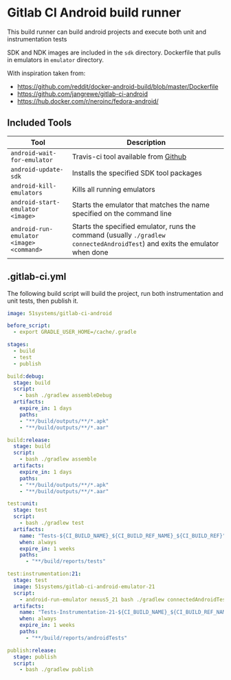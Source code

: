 # Gitlab CI Android build runner

This build runner can build android projects and execute both unit and instrumentation tests

SDK and NDK images are included in the `sdk` directory. Dockerfile that pulls in emulators in `emulator`
directory.

With inspiration taken from:
 - https://github.com/reddit/docker-android-build/blob/master/Dockerfile
 - https://github.com/jangrewe/gitlab-ci-android
 - https://hub.docker.com/r/neroinc/fedora-android/

## Included Tools
| Tool  | Description  |
|-------|--------------|
| `android-wait-for-emulator` | Travis-ci tool available from [Github](https://github.com/travis-ci/travis-cookbooks/blob/precise-stable/ci_environment/android-sdk/files/default/android-wait-for-emulator) |
| `android-update-sdk`        | Installs the specified SDK tool packages |
| `android-kill-emulators`    | Kills all running emulators |
| `android-start-emulator <image> `  | Starts the emulator that matches the name specified on the command line |
| `android-run-emulator <image> <command>` | Starts the specified emulator, runs the command (usually `./gradlew connectedAndroidTest`) and exits the emulator when done |

## .gitlab-ci.yml

The following build script will build the project, run both instrumentation and unit tests, then
publish it.

```yml
image: 51systems/gitlab-ci-android

before_script:
  - export GRADLE_USER_HOME=/cache/.gradle

stages:
  - build
  - test
  - publish

build:debug:
  stage: build
  script:
    - bash ./gradlew assembleDebug
  artifacts:
    expire_in: 1 days
    paths:
    - "**/build/outputs/**/*.apk"
    - "**/build/outputs/**/*.aar"

build:release:
  stage: build
  script: 
    - bash ./gradlew assemble
  artifacts:
    expire_in: 1 days
    paths:
    - "**/build/outputs/**/*.apk"
    - "**/build/outputs/**/*.aar"

test:unit:
  stage: test
  script:
    - bash ./gradlew test
  artifacts:
    name: "Tests-${CI_BUILD_NAME}_${CI_BUILD_REF_NAME}_${CI_BUILD_REF}"
    when: always
    expire_in: 1 weeks
    paths:
      - "**/build/reports/tests"

test:instrumentation:21:
  stage: test
  image: 51systems/gitlab-ci-android-emulator-21
  script:
    - android-run-emulator nexus5_21 bash ./gradlew connectedAndroidTest
  artifacts:
    name: "Tests-Instrumentation-21-${CI_BUILD_NAME}_${CI_BUILD_REF_NAME}_${CI_BUILD_REF}"
    when: always
    expire_in: 1 weeks
    paths:
      - "**/build/reports/androidTests"

publish:release:
  stage: publish
  script:
    - bash ./gradlew publish

```